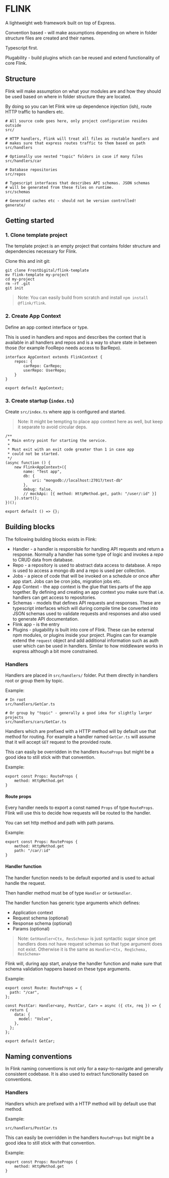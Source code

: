 # FLINK

A lightweight web framework built on top of Express.

Convention based - will make assumptions depending on where in folder structure files are created and their names.

Typescript first.

Plugability - build plugins which can be reused and extend functionality of core Flink.

## Structure

Flink will make assumption on what your modules are and how they should be
used based on where in folder structure they are located.

By doing so you can let Flink wire up dependence injection (ish), route HTTP
traffic to handlers etc.

```
# All source code goes here, only project configuration resides outside
src/

# HTTP handlers, Flink will treat all files as routable handlers and
# makes sure that express routes traffic to them based on path
src/handlers

# Optionally use nested "topic" folders in case if many files
src/handlers/car

# Database repositories
src/repos

# Typescript interfaces that describes API schemas. JSON schemas
# will be generated from these files on runtime.
src/schemas

# Generated caches etc - should not be version controlled!
generate/

```

## Getting started

### 1. Clone template project

The template project is an empty project that contains folder structure and dependencies necessary for Flink.

Clone this and init git:

```
git clone FrostDigital/flink-template
mv flink-template my-project
cd my-project
rm -rf .git
git init
```

> Note: You can easily build from scratch and install `npm install @flink/flink`.

### 2. Create App Context

Define an app context interface or type.

This is used in handlers and repos and describes the context that is available in all handlers and
repos and is a way to share state in between those (for example FooRepo needs access to BarRepo).

```
interface AppContext extends FlinkContext {
    repos: {
        carRepo: CarRepo;
        userRepo: UserRepo;
    }
}

export default AppContext;

```

### 3. Create startup (`index.ts`)

Create `src/index.ts` where app is configured and started.

> Note: It might be tempting to place app context here as well, but keep it separate to avoid circular deps.

```
/**
 * Main entry point for starting the service.
 *
 * Must exit with an exit code greater than 1 in case app
 * could not be started.
 */
(async function () {
    new Flink<AppContext>({
        name: "Test app",
        db: {
            uri: "mongodb://localhost:27017/test-db"
        },
        debug: false,
        // mockApi: [{ method: HttpMethod.get, path: "/user/:id" }]
    }).start();
})();

export default () => {};
```

## Building blocks

The following building blocks exists in Flink:

- Handler - a handler is responsible for handling API requests and return a response. Normally a handler has some type of logic and invokes a _repo_ to CRUD data from database.
- Repo - a repository is used to abstract data access to database. A repo is used to access a mongo db and a repo is used per collection.
- Jobs - a piece of code that will be invoked on a schedule or once after app start. Jobs can be cron jobs, migration jobs etc.
- App Context - the app context is the glue that ties parts of the app together. By defining and creating an app context you make sure that i.e. handlers can get access to repositories.
- Schemas - models that defines API requests and responses. These are typescript interfaces which will during compile time be converted into JSON schemas used to validate requests and responses and also used to generate API documentation.
- Flink app - is the entry
- Plugins - plugability is built into core of Flink. These can be external npm modules, or plugins inside your project. Plugins can for example extend the `request` object and add additional information such as auth user which can be used in handlers. Similar to how middleware works in express although a bit more constrained.

### Handlers

Handlers are placed in `src/handlers/` folder. Put them directly in handlers root or group them by topic.

Example:

```
# In root
src/handlers/GetCar.ts

# Or group by "topic" - generally a good idea for slightly larger projects
src/handlers/cars/GetCar.ts
```

Handlers which are prefixed with a HTTP method will by default use that method for routing. For example a handler named `GetCar.ts` will assume that it will accept `GET` request to the provided route.

This can easily be overridden in the handlers `RouteProps` but might be a good idea to still
stick with that convention.

Example:

```
export const Props: RouteProps {
    method: HttpMethod.get
}
```

#### Route props

Every handler needs to export a const named `Props` of type `RouteProps`. Flink will use this to decide how requests will be routed to the handler.

You can set http method and path with path params.

Example:

```
export const Props: RouteProps {
    method: HttpMethod.get
    path: "/car/:id"
}
```

#### Handler function

The handler function needs to be default exported and is used to actual handle the request.

Then handler method must be of type `Handler` or `GetHandler`.

The handler function has generic type arguments which defines:

- Application context
- Request schema (optional)
- Response schema (optional)
- Params (optional)

> Note: `GetHandler<Ctx, ResSchema>` is just syntactic sugar since get handlers does not have request schemas so that type argument does not exist. Otherwise it is the same as `Handler<Ctx, ReqSchema, ResSchema>`

Flink will, during app start, analyse the handler function and make sure that schema validation happens based on these type arguments.

Example:

```
export const Route: RouteProps = {
  path: "/car",
};

const PostCar: Handler<any, PostCar, Car> = async ({ ctx, req }) => {
  return {
    data: {
      model: "Volvo",
    },
  };
};

export default GetCar;

```

## Naming conventions

In Flink naming conventions is not only for a easy-to-navigate and generally consistent codebase. It is also
used to extract functionality based on conventions.

### Handlers

Handlers which are prefixed with a HTTP method will by default use that method.

Example:

```
src/handlers/PostCar.ts
```

This can easily be overridden in the handlers `RouteProps` but might be a good idea to still
stick with that convention.

Example:

```
export const Props: RouteProps {
    method: HttpMethod.get
}
```
